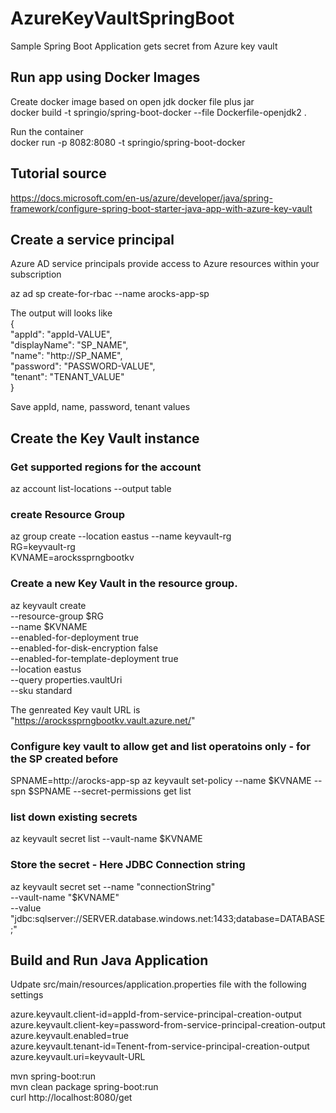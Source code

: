 # AzureKeyVaultSpringBoot
Sample Spring Boot Application gets secret from Azure key vault

## Run app using Docker  Images
Create docker image based on open jdk docker file plus jar <br />
docker build -t springio/spring-boot-docker --file Dockerfile-openjdk2 . 

Run the container  <br />
docker run -p 8082:8080 -t springio/spring-boot-docker


## Tutorial source
https://docs.microsoft.com/en-us/azure/developer/java/spring-framework/configure-spring-boot-starter-java-app-with-azure-key-vault

## Create a service principal

Azure AD service principals provide access to Azure resources within your subscription

az ad sp create-for-rbac --name arocks-app-sp

The output will looks like <br/>
{ <br/>
  "appId": "appId-VALUE",  <br/>
  "displayName": "SP_NAME",  <br/>
  "name": "http://SP_NAME",  <br/>
  "password": "PASSWORD-VALUE", <br/>
  "tenant": "TENANT_VALUE" <br/>
}

Save appId,  name, password, tenant values


## Create the Key Vault instance

### Get supported regions for the account
az account list-locations --output table

### create Resource Group
az group create --location eastus --name keyvault-rg <br/>
RG=keyvault-rg <br/>
KVNAME=arockssprngbootkv <br/>

### Create a new Key Vault in the resource group.
az keyvault create \
    --resource-group $RG \
    --name $KVNAME \
    --enabled-for-deployment true \
    --enabled-for-disk-encryption false \
    --enabled-for-template-deployment true \
    --location eastus \
    --query properties.vaultUri \
    --sku standard

The genreated Key vault URL is "https://arockssprngbootkv.vault.azure.net/"

### Configure key vault to allow get and list operatoins only - for the SP created before
SPNAME=http://arocks-app-sp
az keyvault set-policy --name $KVNAME --spn $SPNAME --secret-permissions get list

### list down existing secrets
az keyvault secret list --vault-name $KVNAME

### Store the secret - Here JDBC Connection string
az keyvault secret set --name "connectionString" \
    --vault-name "$KVNAME" \
    --value "jdbc:sqlserver://SERVER.database.windows.net:1433;database=DATABASE;"
    
    
## Build and Run Java Application

Udpate src/main/resources/application.properties file with the following settings

azure.keyvault.client-id=appId-from-service-principal-creation-output <br/>
azure.keyvault.client-key=password-from-service-principal-creation-output <br/>
azure.keyvault.enabled=true <br/>
azure.keyvault.tenant-id=Tenent-from-service-principal-creation-output <br/>
azure.keyvault.uri=keyvault-URL <br/>


mvn spring-boot:run <br/>
mvn clean package spring-boot:run <br/>
curl http://localhost:8080/get <br/>
